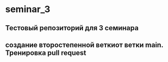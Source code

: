 # seminar_3

## Тестовый репозиторий для 3 семинара

## создание второстепенной веткиот ветки main. Тренировка pull request